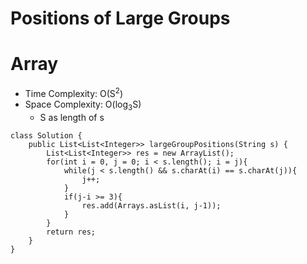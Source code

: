 # Positions of Large Groups
# Array
* Time Complexity: O(S<sup>2</sup>)
* Space Complexity: O(log<sub>3</sub>S)
	* S as length of s
```
class Solution {
    public List<List<Integer>> largeGroupPositions(String s) {
        List<List<Integer>> res = new ArrayList();
        for(int i = 0, j = 0; i < s.length(); i = j){
            while(j < s.length() && s.charAt(i) == s.charAt(j)){
                j++;
            }
            if(j-i >= 3){
                res.add(Arrays.asList(i, j-1));
            }
        }
        return res;
    }
}
```